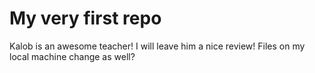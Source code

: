 # My very first repo

Kalob is an awesome teacher! I will leave him a nice review! Files on my local machine change as well? 
